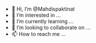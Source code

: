 - 👋 Hi, I’m @Mahdispaktinat
- 👀 I’m interested in ...
- 🌱 I’m currently learning ...
- 💞️ I’m looking to collaborate on ...
- 📫 How to reach me ...

<!---
Mahdispaktinat/Mahdispaktinat is a ✨ special ✨ repository because its `README.md` (this file) appears on your GitHub profile.
You can click the Preview link to take a look at your changes.
--->
